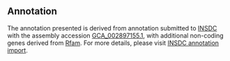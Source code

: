 

Annotation
----------

The annotation presented is derived from annotation submitted to
[INSDC](http://www.insdc.org) with the assembly accession
[GCA\_002897155.1](http://www.ebi.ac.uk/ena/data/view/GCA_002897155.1),
with additional non-coding genes derived from
[Rfam](http://rfam.xfam.org/). For more details, please visit [INSDC
annotation
import](http://ensemblgenomes.org/info/data/insdc_annotation).
